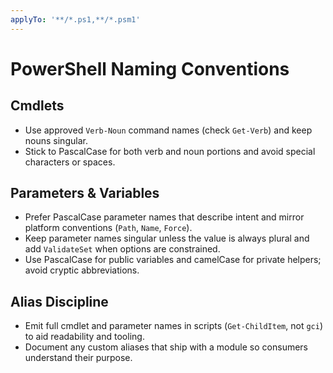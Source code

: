 ```yaml
---
applyTo: '**/*.ps1,**/*.psm1'
---
```


# PowerShell Naming Conventions

## Cmdlets
- Use approved `Verb-Noun` command names (check `Get-Verb`) and keep nouns singular.
- Stick to PascalCase for both verb and noun portions and avoid special characters or spaces.

## Parameters & Variables
- Prefer PascalCase parameter names that describe intent and mirror platform conventions (`Path`, `Name`, `Force`).
- Keep parameter names singular unless the value is always plural and add `ValidateSet` when options are constrained.
- Use PascalCase for public variables and camelCase for private helpers; avoid cryptic abbreviations.

## Alias Discipline
- Emit full cmdlet and parameter names in scripts (`Get-ChildItem`, not `gci`) to aid readability and tooling.
- Document any custom aliases that ship with a module so consumers understand their purpose.

